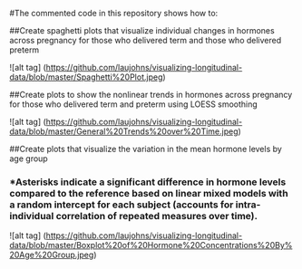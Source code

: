 #The commented code in this repository shows how to:

##Create spaghetti plots that visualize individual changes in hormones across pregnancy for those who delivered term and those who delivered preterm

![alt tag] (https://github.com/laujohns/visualizing-longitudinal-data/blob/master/Spaghetti%20Plot.jpeg)

##Create plots to show the nonlinear trends in hormones across pregnancy for those who delivered term and preterm using LOESS smoothing

![alt tag] (https://github.com/laujohns/visualizing-longitudinal-data/blob/master/General%20Trends%20over%20Time.jpeg)

##Create plots that visualize the variation in the mean hormone levels by age group
### *Asterisks indicate a significant difference in hormone levels compared to the reference based on linear mixed models with a random intercept for each subject (accounts for intra-individual correlation of repeated measures over time).

![alt tag] (https://github.com/laujohns/visualizing-longitudinal-data/blob/master/Boxplot%20of%20Hormone%20Concentrations%20By%20Age%20Group.jpeg)
